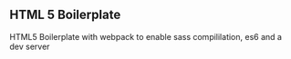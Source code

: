 ## HTML 5 Boilerplate
HTML5 Boilerplate with webpack to enable sass compililation, es6 and a dev server